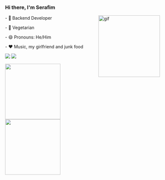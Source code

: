 ### Hi there, I'm Serafim
  <img align="right" alt="gif" height="200" src="https://cdn.discordapp.com/attachments/577640116655226900/938515822593343488/download.gif">
  
  <p>- 🔭 Backend Developer</p>
  <p>- 🌱 Vegetarian </p>
  <p>- 😄 Pronouns: He/Him</p>
  <p>- ❤️ Music, my girlfriend and junk food</p>
  
  <a href = "mailto:gabriel.am.serafa@gmail.com"><img src="https://img.shields.io/badge/-Gmail-%23333?style=for-the-badge&logo=gmail&logoColor=white" target="_blank"></a>
  <a href="https://linkedin.com/in/gabrielserafa/" target="_blank"><img src="https://img.shields.io/badge/-LinkedIn-%230077B5?style=for-the-badge&logo=linkedin&logoColor=white" target="_blank"></a> 
  


  <a href="https://github.com/gseraf1m">
  <img height="180em" src="https://github-readme-stats.vercel.app/api?username=gseraf1m&show_icons=true&theme=buefy&include_all_commits=true&count_private=true&hide_rank=true"/>
  <img height="180em" src="https://github-readme-stats.vercel.app/api/top-langs/?username=gseraf1m&layout=compact&langs_count=10&theme=buefy"/>
